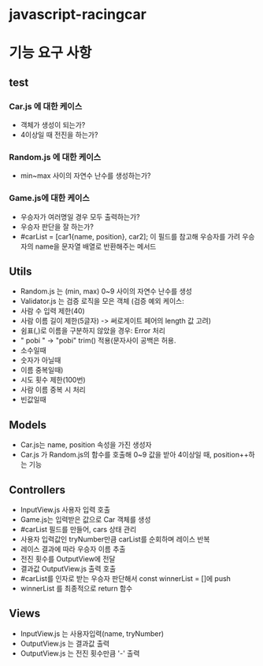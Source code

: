 # javascript-racingcar

# 기능 요구 사항

## **test**

### Car.js 에 대한 케이스

- 객체가 생성이 되는가?
- 4이상일 때 전진을 하는가?

### Random.js 에 대한 케이스

- min~max 사이의 자연수 난수를 생성하는가?

### Game.js에 대한 케이스

- 우승자가 여러명일 경우 모두 출력하는가?
- 우승자 판단을 잘 하는가?
- #carList = [car1{name, position}, car2]; 이 필드를 참고해 우승자를 가려 우승자의 name을 문자열 배열로 반환해주는 메서드

## Utils

- Random.js 는 (min, max) 0~9 사이의 자연수 난수를 생성
- Validator.js 는 검증 로직을 모은 객체
  (검증 예외 케이스:
- 사람 수 입력 제한(40)
- 사람 이름 길이 제한(5글자) -> 써로게이트 페어의 length 값 고려)
- 쉼표(,)로 이름을 구분하지 않았을 경우: Error 처리
- " pobi " -> "pobi" trim() 적용(문자사이 공백은 허용.
- 소수일때
- 숫자가 아닐때
- 이름 중복일때)
- 시도 횟수 제한(100번)
- 사람 이름 중복 시 처리
- 빈값일때

## Models

- Car.js는 name, position 속성을 가진 생성자
- Car.js 가 Random.js의 함수를 호출해 0~9 값을 받아 4이상일 때, position++하는 기능

## Controllers

- InputView.js 사용자 입력 호출
- Game.js는 입력받은 값으로 Car 객체를 생성
- #carList 필드를 만들어, cars 상태 관리
- 사용자 입력값인 tryNumber만큼 carList를 순회하며 레이스 반복
- 레이스 결과에 따라 우승자 이름 추출
- 전진 횟수를 OutputView에 전달
- 결과값 OutputView.js 출력 호출
- #carList를 인자로 받는 우승자 판단해서 const winnerList = []에 push
- winnerList 를 최종적으로 return 함수

## Views

- InputView.js 는 사용자입력(name, tryNumber)
- OutputView.js 는 결과값 출력
- OutputView.js 는 전진 횟수만큼 '-' 출력
